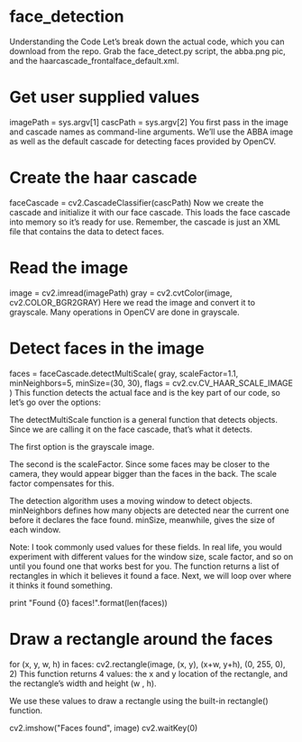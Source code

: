 # face_detection
Understanding the Code
Let’s break down the actual code, which you can download from the repo. Grab the face_detect.py script, the abba.png pic, and the haarcascade_frontalface_default.xml.

# Get user supplied values
imagePath = sys.argv[1]
cascPath = sys.argv[2]
You first pass in the image and cascade names as command-line arguments. We’ll use the ABBA image as well as the default cascade for detecting faces provided by OpenCV.

# Create the haar cascade
faceCascade = cv2.CascadeClassifier(cascPath)
Now we create the cascade and initialize it with our face cascade. This loads the face cascade into memory so it’s ready for use. Remember, the cascade is just an XML file that contains the data to detect faces.

# Read the image
image = cv2.imread(imagePath)
gray = cv2.cvtColor(image, cv2.COLOR_BGR2GRAY)
Here we read the image and convert it to grayscale. Many operations in OpenCV are done in grayscale.

# Detect faces in the image
faces = faceCascade.detectMultiScale(
    gray,
    scaleFactor=1.1,
    minNeighbors=5,
    minSize=(30, 30),
    flags = cv2.cv.CV_HAAR_SCALE_IMAGE
)
This function detects the actual face and is the key part of our code, so let’s go over the options:

The detectMultiScale function is a general function that detects objects. Since we are calling it on the face cascade, that’s what it detects.

The first option is the grayscale image.

The second is the scaleFactor. Since some faces may be closer to the camera, they would appear bigger than the faces in the back. The scale factor compensates for this.

The detection algorithm uses a moving window to detect objects. minNeighbors defines how many objects are detected near the current one before it declares the face found. minSize, meanwhile, gives the size of each window.

Note: I took commonly used values for these fields. In real life, you would experiment with different values for the window size, scale factor, and so on until you found one that works best for you.
The function returns a list of rectangles in which it believes it found a face. Next, we will loop over where it thinks it found something.

print "Found {0} faces!".format(len(faces))

# Draw a rectangle around the faces
for (x, y, w, h) in faces:
    cv2.rectangle(image, (x, y), (x+w, y+h), (0, 255, 0), 2)
This function returns 4 values: the x and y location of the rectangle, and the rectangle’s width and height (w , h).

We use these values to draw a rectangle using the built-in rectangle() function.

cv2.imshow("Faces found", image)
cv2.waitKey(0)

